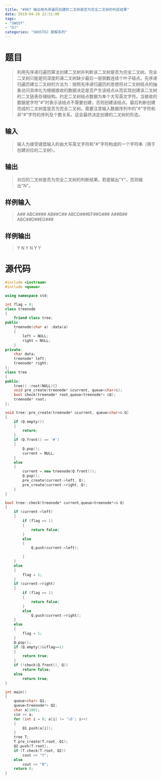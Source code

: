 ```yaml
---
title: "#987 输出用先序遍历创建的二叉树是否为完全二叉树的判定结果"
date: 2019-04-26 22:51:00
tags:
- "SWUST"
- "OJ"
categories: "SWUSTOJ 题解系列"
---
```


# 题目

> 利用先序递归遍历算法创建二叉树并判断该二叉树是否为完全二叉树。完全二叉树只能是同深度的满二叉树缺少最后一层倒数连续个叶子结点。先序递归遍历建立二叉树的方法为：按照先序递归遍历的思想将对二叉树结点的抽象访问具体化为根据接收的数据决定是否产生该结点从而实现创建该二叉树的二叉链表存储结构。约定二叉树结点数据为单个大写英文字符。当接收的数据是字符"#"时表示该结点不需要创建，否则创建该结点。最后判断创建完成的二叉树度是否为完全二叉树。需要注意输入数据序列中的"#"字符和非"#"字符的序列及个数关系，这会最终决定创建的二叉树的形态。

<!-- more -->

## 输入

> 输入为接受键盘输入的由大写英文字符和"#"字符构成的一个字符串（用于创建对应的二叉树）。

## 输出

> 对应的二叉树是否为完全二叉树的判断结果。若是输出"Y"，否则输出"N"。

## 样例输入

> A##
ABC####
AB##C##
ABCD###EF##G###
A##B##
ABC##D##EG###

## 样例输出

> Y
N
Y
N
Y
Y

# 源代码

```cpp
#include <iostream>
#include <queue>

using namespace std;

int flag = 0;
class treenode
{
	friend class tree;
public:
	treenode(char a) :data(a)
	{
		left = NULL;
		right = NULL;
	}
private:
	char data;
	treenode* left;
	treenode* right;
};
class tree
{
public:
	tree() :root(NULL){}
	void pre_create(treenode* &current, queue<char>&);
	bool check(treenode* root,queue<treenode*> &Q);
	treenode* root;
};

void tree::pre_create(treenode* &current, queue<char>& Q)
{
	if (Q.empty())
	{
		return;
	}
	if (Q.front() == '#')
	{
		Q.pop();
		current = NULL;
	}
	else
	{
		current = new treenode(Q.front());
		Q.pop();
		pre_create(current->left, Q);
		pre_create(current->right, Q);
	}
}

bool tree::check(treenode* current,queue<treenode*>& Q)
{
	if (current->left)
	{
		if (flag == 1)
		{
			return false;
		}
		else
		{
			Q.push(current->left);

		}
	}
	else
	{
		flag = 1;
	}
	if (current->right)
	{
		if (flag == 1)
		{
			return false;
		}
		else
			Q.push(current->right);
	}
	else
	{
		flag = 1;
	}
	Q.pop();
	if (Q.empty()&&flag==1)
	{
		return true;
	}
	if (!check(Q.front(), Q))
		return false;
	else
		return true;
}

int main()
{
	queue<char> Q1;
	queue<treenode*> Q2;
	char a[100];
	cin >> a;
	for (int i = 0; a[i] != '\0'; i++)
	{
		Q1.push(a[i]);
	}
	tree T;
	T.pre_create(T.root, Q1);
	Q2.push(T.root);
	if (T.check(T.root, Q2))
		cout << "Y";
	else
		cout << "N";
	return 0;
}
```
